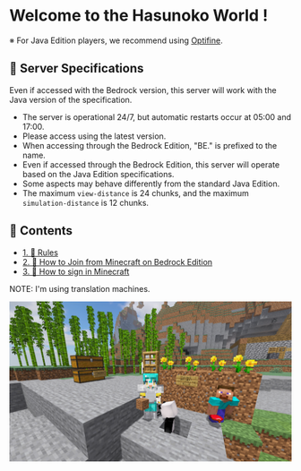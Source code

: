 # Welcome to the Hasunoko World !

※ For Java Edition players, we recommend using [Optifine](https://optifine.net/downloads).

## 🥒 Server Specifications

Even if accessed with the Bedrock version, this server will work with the Java version of the specification.

- The server is operational 24/7, but automatic restarts occur at 05:00 and 17:00.
- Please access using the latest version.
- When accessing through the Bedrock Edition, "BE." is prefixed to the name.
- Even if accessed through the Bedrock Edition, this server will operate based on the Java Edition specifications.
- Some aspects may behave differently from the standard Java Edition.
- The maximum `view-distance` is 24 chunks, and the maximum `simulation-distance` is 12 chunks.

## 🥒 Contents

- [1. 🥒 Rules](./1-rules.md)
- [2. 🥒 How to Join from Minecraft on Bedrock Edition](./2-switch.md)
- [3. 🥒 How to sign in Minecraft](./3-join.md)

NOTE: I'm using translation machines.

![](../images/2023-07-15_02.45.30.png)

